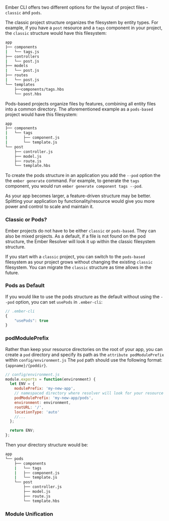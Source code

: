 Ember CLI offers two different options for the layout of project files - `classic` and `pods`.

The classic project structure organizes the filesystem by entity types. For example, if you have a `post` resource and a `tags` component in your project, the `classic` structure would have this filesystem:

```sh
app
├── components
|   └── tags.js
├── controllers
|   └── post.js
├── models
|   └── post.js
├── routes
|   └── post.js
└── templates
    ├──components/tags.hbs
    └── post.hbs
```

Pods-based projects organize files by features, combining all entity files into a common directory.  The aforementioned example as a `pods-based` project would have this filesystem:

```sh
app
├── components
|   └── tags
|       ├── component.js
|       └── template.js
└── post      
    ├── controller.js
    ├── model.js
    ├── route.js
    └── template.hbs
```
To create the pods structure in an application you add the `--pod` option the the `ember generate` command.  For example, to generate the `tags` component, you would run `ember generate component tags --pod`.

As your app becomes larger, a feature-driven structure may be better. Splitting your application by functionality/resource would give you more power and control to scale and maintain it.

### Classic or Pods?
<!-- Is this going to be confusing? -->
Ember projects do not have to be either `classic` or `pods-based`. They can also be mixed projects. As a default, if a file is not found on the pod structure, the Ember Resolver will look it up within the classic filesystem structure.

If you start with a `classic` project, you can switch to the `pods-based` filesystem as your project grows without changing the existing `classic` filesystem. You can migrate the `classic` structure as time allows in the future.

### Pods as Default
If you would like to use the pods structure as the default without using the `--pod` option, you can set `usePods` in `.ember-cli`:

```js
// .ember-cli
{
    "usePods": true
}
```

### podModulePrefix
Rather than keep your resource directories on the root of your app, you can create a `pod` directory and specify its path as the `attribute podModulePrefix` within `config/environment.js` The `pod` path should use the following format: `{appname}/{poddir}`.

```js
// config/environment.js
module.exports = function(environment) {
  let ENV = {
    modulePrefix: 'my-new-app',
    // namespaced directory where resolver will look for your resource files
    podModulePrefix: 'my-new-app/pods',
    environment: environment,
    rootURL: '/',
    locationType: 'auto'
    //...
  };

  return ENV;
};
```

Then your directory structure would be:

```sh
app
└── pods
    ├── components
    |   └── tags
    |   ├── component.js
    |   └── template.js
    └── post      
        ├── controller.js
        ├── model.js
        ├── route.js
        └── template.hbs
```

### Module Unification

<!-- some statement on module unification, see Ember [RFC #0143](https://github.com/emberjs/rfcs/blob/master/text/0143-module-unification.md) for details on module unification -->

